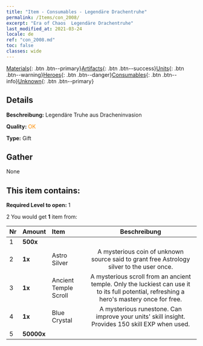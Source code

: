 ```yaml
---
title: "Item - Consumables - Legendäre Drachentruhe"
permalink: /Items/con_2008/
excerpt: "Era of Chaos  Legendäre Drachentruhe"
last_modified_at: 2021-03-24
locale: de
ref: "con_2008.md"
toc: false
classes: wide
---
```

 [Materials](/de/Items/){: .btn .btn--primary}[Artifacts](/de/Items/Artifacts/){: .btn .btn--success}[Units](/de/Items/Units/){: .btn .btn--warning}[Heroes](/de/Items/Heroes/){: .btn .btn--danger}[Consumables](/de/Items/Consumables/){: .btn .btn--info}[Unknown](/de/Items/Unknown/){: .btn .btn--primary}

## Details
 **Beschreibung:** Legendäre Truhe aus Dracheninvasion

 **Quality:** <span style="color: #FF8C00">OK</span>

 **Type:** Gift

## Gather

  None

## This item contains:

 **Required Level to open:** 1

 2 You would get **1** item  from:

  | Nr | Amount |     Item    | Beschreibung |
  |:---|:-------|:------------|:-----------:|
  | 1 |  **500x** | <i class="fas fa-gem"/> |  | 
  | 2 |  **1x** | Astro Silver | A mysterious coin of unknown source said to grant free Astrology silver to the user once.  | 
  | 3 |  **1x** | Ancient Temple Scroll | A mysterious scroll from an ancient temple. Only the luckiest can use it to its full potential, refreshing a hero's mastery once for free.  | 
  | 4 |  **1x** | Blue Crystal | A mysterious runestone. Can improve your units' skill insight. Provides 150 skill EXP when used.  | 
  | 5 |  **50000x** | <i class="fas fa-coins"/> |  | 
